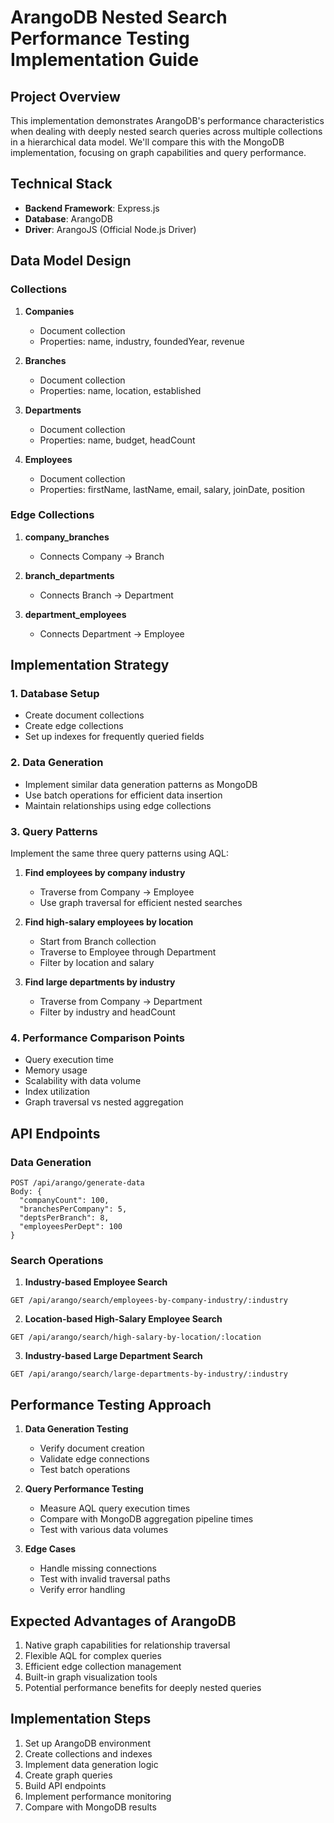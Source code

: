 # ArangoDB Nested Search Performance Testing Implementation Guide

## Project Overview
This implementation demonstrates ArangoDB's performance characteristics when dealing with deeply nested search queries across multiple collections in a hierarchical data model. We'll compare this with the MongoDB implementation, focusing on graph capabilities and query performance.

## Technical Stack
- **Backend Framework**: Express.js
- **Database**: ArangoDB
- **Driver**: ArangoJS (Official Node.js Driver)

## Data Model Design

### Collections
1. **Companies**
   - Document collection
   - Properties: name, industry, foundedYear, revenue

2. **Branches**
   - Document collection
   - Properties: name, location, established

3. **Departments**
   - Document collection
   - Properties: name, budget, headCount

4. **Employees**
   - Document collection
   - Properties: firstName, lastName, email, salary, joinDate, position

### Edge Collections
1. **company_branches**
   - Connects Company → Branch

2. **branch_departments**
   - Connects Branch → Department

3. **department_employees**
   - Connects Department → Employee

## Implementation Strategy

### 1. Database Setup
- Create document collections
- Create edge collections
- Set up indexes for frequently queried fields

### 2. Data Generation
- Implement similar data generation patterns as MongoDB
- Use batch operations for efficient data insertion
- Maintain relationships using edge collections

### 3. Query Patterns
Implement the same three query patterns using AQL:

1. **Find employees by company industry**
   - Traverse from Company → Employee
   - Use graph traversal for efficient nested searches

2. **Find high-salary employees by location**
   - Start from Branch collection
   - Traverse to Employee through Department
   - Filter by location and salary

3. **Find large departments by industry**
   - Traverse from Company → Department
   - Filter by industry and headCount

### 4. Performance Comparison Points
- Query execution time
- Memory usage
- Scalability with data volume
- Index utilization
- Graph traversal vs nested aggregation

## API Endpoints

### Data Generation
```
POST /api/arango/generate-data
Body: {
  "companyCount": 100,
  "branchesPerCompany": 5,
  "deptsPerBranch": 8,
  "employeesPerDept": 100
}
```

### Search Operations
1. **Industry-based Employee Search**
```
GET /api/arango/search/employees-by-company-industry/:industry
```

2. **Location-based High-Salary Employee Search**
```
GET /api/arango/search/high-salary-by-location/:location
```

3. **Industry-based Large Department Search**
```
GET /api/arango/search/large-departments-by-industry/:industry
```

## Performance Testing Approach

1. **Data Generation Testing**
   - Verify document creation
   - Validate edge connections
   - Test batch operations

2. **Query Performance Testing**
   - Measure AQL query execution times
   - Compare with MongoDB aggregation pipeline times
   - Test with various data volumes

3. **Edge Cases**
   - Handle missing connections
   - Test with invalid traversal paths
   - Verify error handling

## Expected Advantages of ArangoDB
1. Native graph capabilities for relationship traversal
2. Flexible AQL for complex queries
3. Efficient edge collection management
4. Built-in graph visualization tools
5. Potential performance benefits for deeply nested queries

## Implementation Steps
1. Set up ArangoDB environment
2. Create collections and indexes
3. Implement data generation logic
4. Create graph queries
5. Build API endpoints
6. Implement performance monitoring
7. Compare with MongoDB results